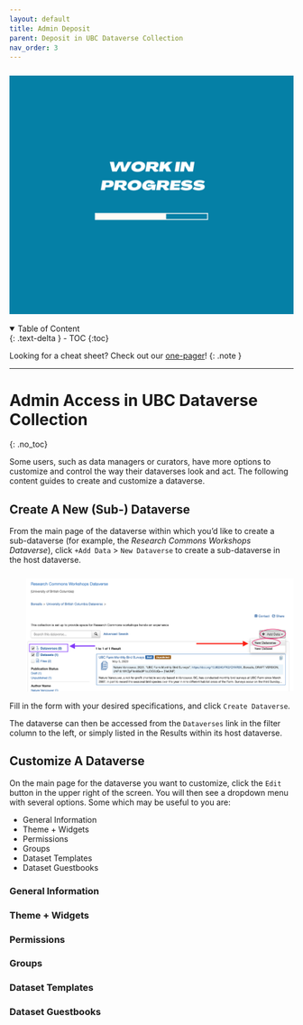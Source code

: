 ```yaml
---
layout: default
title: Admin Deposit
parent: Deposit in UBC Dataverse Collection
nav_order: 3
---
```



<p style="margin-top:25px">
<img src="figures/work-in-progress.png" width="600"/>
</p>

<details open markdown="block">
  <summary>
    Table of Content
  </summary>
  {: .text-delta }
 - TOC
{:toc}
</details>

Looking for a cheat sheet? Check out our <a href="https://osf.io/2f5wg" target="_blank">one-pager</a>!
{: .note }


---

# Admin Access in UBC Dataverse Collection
{: .no_toc}

Some users, such as data managers or curators, have more options to customize and control the way their dataverses look and act. The following content guides to create and customize a dataverse.

## Create A New (Sub-) Dataverse

From the main page of the dataverse within which you’d like to create a sub-dataverse (for example, the *Research Commons Workshops Dataverse*), click `+Add Data` > `New Dataverse` to create a sub-dataverse in the host dataverse.

<p style="margin-top:25px;margin-left:30px">
<img src="figures/borealis-create-dataverse.png" width="550"/> </p> 

 Fill in the form with your desired specifications, and click `Create Dataverse`. 
 
 The dataverse can then be accessed from the `Dataverses` link in the filter column to the left, or simply listed in the Results within its host dataverse.

## Customize A Dataverse
On the main page for the dataverse you want to customize, click the `Edit` button in the upper right of the screen. You will then see a dropdown menu with several options. Some which may be useful to you are:
- General Information
- Theme + Widgets
- Permissions
- Groups
- Dataset Templates
- Dataset Guestbooks

### General Information


### Theme + Widgets


### Permissions


### Groups


### Dataset Templates


### Dataset Guestbooks






